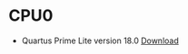 # CPU0
- Quartus Prime Lite version 18.0 [Download](https://fpgasoftware.intel.com/18.0/?edition=lite&platform=windows)
